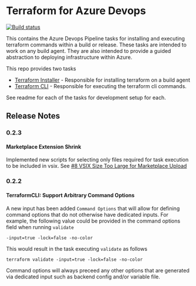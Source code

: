 # Terraform for Azure Devops

[![Build status](https://dev.azure.com/chzipp/azure-pipelines-tasks-terraform/_apis/build/status/azure-pipelines-tasks-terraform)](https://dev.azure.com/chzipp/azure-pipelines-tasks-terraform/_build/latest?definitionId=2)

This contains the Azure Devops Pipeline tasks for installing and executing terraform commands within a build or release. These tasks are intended to work on any build agent. They are also intended to provide a guided abstraction to deploying infrastructure within Azure.

This repo provides two tasks
- [Terraform Installer](TerraformInstaller#readme) - Responsible for installing terraform on a build agent
- [Terraform CLI](TerraformCLI#readme) - Responsible for executing the terraform cli commands.

See readme for each of the tasks for development setup for each.

## Release Notes

### 0.2.3

#### Marketplace Extension Shrink
Implemented new scripts for selecting only files required for task execution to be included in vsix. See [#8 VSIX Size Too Large for Marketplace Upload](https://github.com/charleszipp/azure-pipelines-tasks-terraform/pull/9)

### 0.2.2

#### TerraformCLI: Support Arbitrary Command Options 
A new input has been added `Command Options` that will allow for defining command options that do not otherwise have dedicated inputs. For example, the following value could be provided in the command options field when running `validate`
```
-input=true -lock=false -no-color
```
This would result in the task executing `validate` as follows
```
terraform validate -input=true -lock=false -no-color
```
Command options will always preceed any other options that are generated via dedicated input such as backend config and/or variable file. 
